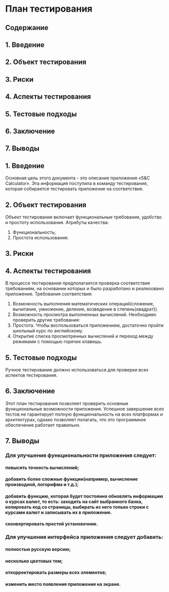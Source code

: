  # План тестирования


 ## Содержание

## 1. Введение
## 2. Объект тестирования
## 3. Риски
## 4. Аспекты тестирования
## 5. Тестовые подходы
## 6. Заключение
## 7. Выводы



 ## 1. Введение
Основная цель этого документа - это описание приложения «S&C Calculator». Эта информация поступила в команду тестирования, которая
собирается тестировать приложение на соответствие.
 ## 2. Объект тестирования
Объект тестирования включает функциональные требования, удобство и простоту использования. Атрибуты качества: 
1.  Функциональность;
2.  Простота использования.
 ## 3. Риски

 ## 4. Аспекты тестирования
В процессе тестирования предполагается проверка соответствия требованиям, на основании которых и было разработано и реализовано
приложение.
Требования соответствия:
1. Возможность выполнения математических операций(сложение, вычитание, умножение, деление, возведение в степень(квадрат)).
2. Возможность просмотра выполненных вычислений.
Необходимо проверить другие требования:
1. Простота. Чтобы воспользоваться приложением, достаточно пройти школьный курс по английскому.
2. Открытие списка просмотренных вычислений и переход между режимами с помощью горячих клавишь.
 ## 5. Тестовые подходы
Ручное тестирование должно использоваться для проверки всех аспектов тестирования.
 ## 6. Заключение
Этот план тестирования позволяет проверить основные функциональные возможности приложения. Успешное завершение всех тестов не гарантирует
полную функциональность на всех платформах и архитектурах, однако позволяет полагать, что это программное обеспечение работает правильно.
## 7. Выводы
### Для улучшения функциональности приложения следует:

#### повысить точность вычислений;
#### добавить более сложные функции(например, вычисление производной, логорифма и т.д.);
#### добавить функцию, которая будет постоянно обновлять информацию о курсах валют, то есть: заходить на сайт выбранного банка, копировать код со страницы, выбирать из него только строки с курсами валют и записывать их в приложение.
#### сконвертировать простой установочник.

### Для улучшения интерфейса приложения следует добавить:

#### полностью русскую версию;
#### несколько цветовых тем;
#### откорректировать размеры всех элементов;
#### изменить место появления приложения на экране.

